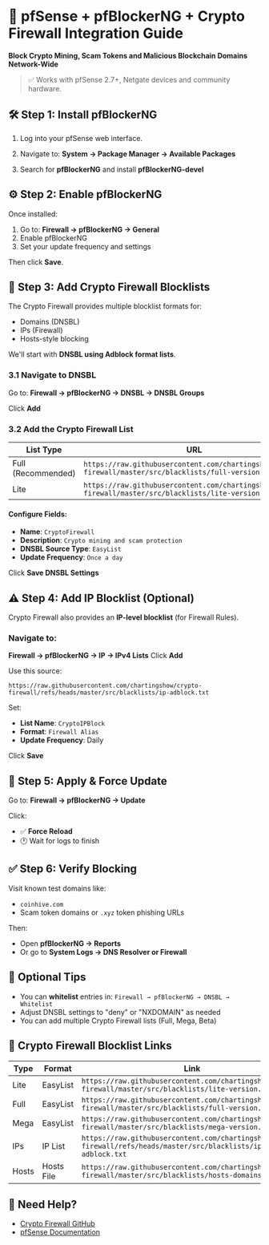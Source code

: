 # 🧱 pfSense + pfBlockerNG + Crypto Firewall Integration Guide

**Block Crypto Mining, Scam Tokens and Malicious Blockchain Domains Network-Wide**

> ✅ Works with pfSense 2.7+, Netgate devices and community hardware.

## 🛠️ Step 1: Install pfBlockerNG

1. Log into your pfSense web interface.

2. Navigate to:
   **System → Package Manager → Available Packages**

3. Search for **pfBlockerNG** and install **pfBlockerNG-devel**

## ⚙️ Step 2: Enable pfBlockerNG

Once installed:

1. Go to:
   **Firewall → pfBlockerNG → General**
2. Enable pfBlockerNG
3. Set your update frequency and settings

Then click **Save**.

## 🧱 Step 3: Add Crypto Firewall Blocklists

The Crypto Firewall provides multiple blocklist formats for:

* Domains (DNSBL)
* IPs (Firewall)
* Hosts-style blocking

We'll start with **DNSBL using Adblock format lists**.

### 3.1 Navigate to DNSBL

Go to:
**Firewall → pfBlockerNG → DNSBL → DNSBL Groups**

Click **Add**

### 3.2 Add the Crypto Firewall List

| List Type          | URL                                                                                                     |
| ------------------ | ------------------------------------------------------------------------------------------------------- |
| Full (Recommended) | `https://raw.githubusercontent.com/chartingshow/crypto-firewall/master/src/blacklists/full-version.txt` |
| Lite               | `https://raw.githubusercontent.com/chartingshow/crypto-firewall/master/src/blacklists/lite-version.txt` |

#### Configure Fields:

* **Name**: `CryptoFirewall`
* **Description**: `Crypto mining and scam protection`
* **DNSBL Source Type**: `EasyList`
* **Update Frequency**: `Once a day`

Click **Save DNSBL Settings**

## ⚠️ Step 4: Add IP Blocklist (Optional)

Crypto Firewall also provides an **IP-level blocklist** (for Firewall Rules).

### Navigate to:

**Firewall → pfBlockerNG → IP → IPv4 Lists**
Click **Add**

Use this source:

```
https://raw.githubusercontent.com/chartingshow/crypto-firewall/refs/heads/master/src/blacklists/ip-adblock.txt
```

Set:

* **List Name**: `CryptoIPBlock`
* **Format**: `Firewall Alias`
* **Update Frequency**: Daily

Click **Save**

## 🔄 Step 5: Apply & Force Update

Go to:
**Firewall → pfBlockerNG → Update**

Click:

* ✅ **Force Reload**
* 🕐 Wait for logs to finish

## ✅ Step 6: Verify Blocking

Visit known test domains like:

* `coinhive.com`
* Scam token domains or `.xyz` token phishing URLs

Then:

* Open **pfBlockerNG → Reports**
* Or go to **System Logs → DNS Resolver or Firewall**

## 🧼 Optional Tips

* You can **whitelist** entries in:
  `Firewall → pfBlockerNG → DNSBL → Whitelist`
* Adjust DNSBL settings to "deny" or "NXDOMAIN" as needed
* You can add multiple Crypto Firewall lists (Full, Mega, Beta)

## 🔗 Crypto Firewall Blocklist Links

| Type  | Format     | Link                                                                                                             |
| ----- | ---------- | ---------------------------------------------------------------------------------------------------------------- |
| Lite  | EasyList   | `https://raw.githubusercontent.com/chartingshow/crypto-firewall/master/src/blacklists/lite-version.txt`          |
| Full  | EasyList   | `https://raw.githubusercontent.com/chartingshow/crypto-firewall/master/src/blacklists/full-version.txt`          |
| Mega  | EasyList   | `https://raw.githubusercontent.com/chartingshow/crypto-firewall/master/src/blacklists/mega-version.txt`          |
| IPs   | IP List    | `https://raw.githubusercontent.com/chartingshow/crypto-firewall/refs/heads/master/src/blacklists/ip-adblock.txt` |
| Hosts | Hosts File | `https://raw.githubusercontent.com/chartingshow/crypto-firewall/master/src/blacklists/hosts-domains-only.txt`    |

## 💬 Need Help?

* [Crypto Firewall GitHub](https://github.com/chartingshow/crypto-firewall)
* [pfSense Documentation](https://docs.netgate.com/pfsense/en/latest/)
